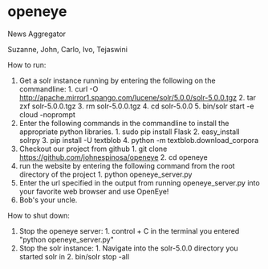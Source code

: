 # openeye
News Aggregator

Suzanne,
John,
Carlo,
Ivo,
Tejaswini

How to run:
  1. Get a solr instance running by entering the following on the commandline:
    1. curl -O http://apache.mirror1.spango.com/lucene/solr/5.0.0/solr-5.0.0.tgz
    2. tar zxf solr-5.0.0.tgz
    3. rm solr-5.0.0.tgz
    4. cd solr-5.0.0
    5. bin/solr start -e cloud -noprompt
  3. Enter the following commands in the commandline to install the appropriate python libraries. 
    1. sudo pip install Flask
    2. easy_install solrpy
    3. pip install -U textblob
    4. python -m textblob.download_corpora
  5. Checkout our project from github
    1. git clone https://github.com/johnespinosa/openeye
    2. cd openeye
  6. run the website by entering the following command from the root directory of the project
    1. python openeye_server.py
  7. Enter the url specified in the output from running openeye_server.py into your favorite web browser and use OpenEye!
  8. Bob's your uncle.

How to shut down:
  1. Stop the openeye server:
    1. control + C in the terminal you entered "python openeye_server.py"
  2. Stop the solr instance:
    1. Navigate into the solr-5.0.0 directory you started solr in
    2. bin/solr stop -all
